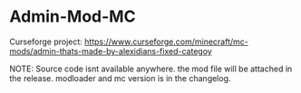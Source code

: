 # Admin-Mod-MC

Curseforge project: https://www.curseforge.com/minecraft/mc-mods/admin-thats-made-by-alexidians-fixed-categoy

NOTE: Source code isnt available anywhere. the mod file will be attached in the release. modloader and mc version is in the changelog.

